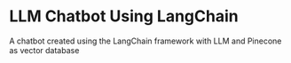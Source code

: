 # LLM Chatbot Using LangChain
A chatbot created using the LangChain framework with LLM and Pinecone as vector database
